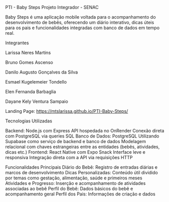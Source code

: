 PTI - Baby Steps
Projeto Integrador - SENAC

Baby Steps é uma aplicação mobile voltada para o acompanhamento do desenvolvimento de bebês, oferecendo um diário interativo, dicas úteis para os pais e funcionalidades integradas com banco de dados em tempo real.

Integrantes

Larissa Neres Martins 

Bruno Gomes Ascenso

Danilo Augusto Gonçalves da Silva 

Esmael Kugelemeier Tondello

Elen Fernanda Barbaglia

Dayane Kely Ventura Sampaio

Landing Page: https://mtslarissa.github.io/PTI-Baby-Steps/

Tecnologias Utilizadas

Backend: Node.js com Express
API hospedada no OnRender
Conexão direta com PostgreSQL via queries SQL
Banco de Dados: PostgreSQL
Utilizando Supabase como serviço de backend e banco de dados
Modelagem relacional com chaves estrangeiras entre as entidades (bebês, atividades, dicas etc.)
Frontend: React Native com Expo Snack
Interface leve e responsiva
Integração direta com a API via requisições HTTP

Funcionalidades Principais
Diário do Bebê: Registro de entradas diárias e marcos de desenvolvimento
Dicas Personalizadas: Conteúdo útil dividido por temas como gestação, alimentação, saúde e primeiros meses
Atividades e Progresso: Inserção e acompanhamento de atividades associadas ao bebê
Perfil do Bebê: Dados básicos do bebê e acompanhamento geral
Perfil dos Pais: Informações de criação e dados 
